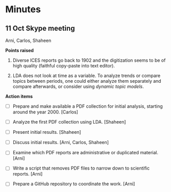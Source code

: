 # Minutes

## 11 Oct Skype meeting

Arni, Carlos, Shaheen

**Points raised**

1. Diverse ICES reports go back to 1902 and the digitization seems to be of high
   quality (faithful copy-paste into text editor).

2. LDA does not look at time as a variable. To analyze trends or compare topics
   between periods, one could either analyze them separately and compare
   afterwards, or consider using *dynamic topic models*.

**Action items**

* [ ]  Prepare and make available a PDF collection for initial analysis, starting
  around the year 2000. [Carlos]

* [ ]  Analyze the first PDF collection using LDA. [Shaheen]

* [ ]  Present initial results. [Shaheen]

* [ ]  Discuss initial results. [Arni, Carlos, Shaheen]

* [ ]  Examine which PDF reports are administrative or duplicated material. [Arni]

* [ ]  Write a script that removes PDF files to narrow down to scientific reports.
  [Arni]

* [ ]  Prepare a GitHub repository to coordinate the work. [Arni]
